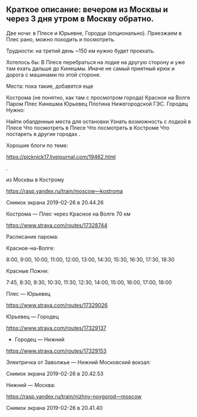 ## Краткое описание: вечером из Москвы и через 3 дня утром в Москву обратно.


Две ночи: в Плесе и Юрьевне, Городце (опционально). Приезжаем в Плес рано, можно походить и посмотреть.

Трудности: на третий день ~150 км нужно будет проехать.

Хотелось бы: В Плесе перебраться на лодке на другую сторону и уже там ехать дальше до Кинешмы. Иначе не самый приятный крюк и дорога с машинами по этой стороне.

Места: пока такие, добавятся еще

Кострома (не понятно, как там с просмотром города)
Красное на Волге Паром
Плес
Кинешма
Юрьевец
Плотина Нижегородской ГЭС.
Городец
Нужно:

Найти обалденные места для остановки
Узнать возможность с лодкой в Плесе
Что посмотреть в Плесе
Что посмотреть в Костроме
Что постареть в другие городах
.

Хорошие блоги по теме:

https://picknick17.livejournal.com/19462.html

.

из Москвы в Кострому

https://rasp.yandex.ru/train/moscow—kostroma

Снимок экрана 2019-02-26 в 20.44.26

 

Кострома — Плес через Красное на Волге 70 км

https://www.strava.com/routes/17328744

Расписание парома:

Красное-на-Волге:

8:00, 9:00, 10:00, 11:00, 12:00, 13:00, 14:30, 15:30, 16:30, 17:30, 18:30

Красные Пожни:

7:45, 8:30, 9:30, 10:30, 11:30, 12:30, 14:00, 15:00, 16:00, 17:00, 18:00

Плес — Юрьевец

https://www.strava.com/routes/17329026

Юрьевец — Городец

https://www.strava.com/routes/17329137

+ Городец — Нижний

https://www.strava.com/routes/17329153

Электричка от Заволжье — Нижний Московский вокзал:

Снимок экрана 2019-02-26 в 20.42.53

 

Нижний — Москва:

https://rasp.yandex.ru/train/nizhny-novgorod—moscow

Снимок экрана 2019-02-26 в 20.41.40

